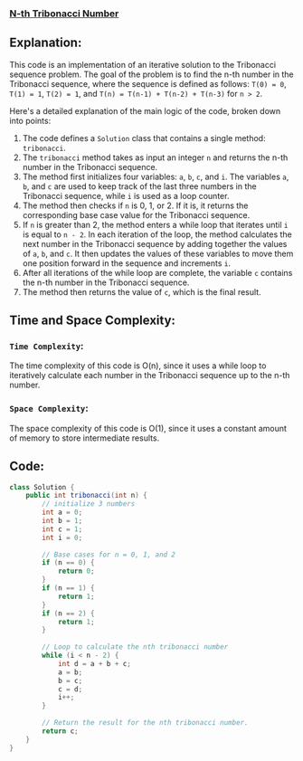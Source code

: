 ### [N-th Tribonacci Number](https://leetcode.com/problems/n-th-tribonacci-number/description/?envType=study-plan-v2&envId=dynamic-programming)

## Explanation:
This code is an implementation of an iterative solution to the Tribonacci sequence problem. The goal of the problem is to find the n-th number in the Tribonacci sequence, where the sequence is defined as follows: `T(0) = 0`, `T(1) = 1`, `T(2) = 1`, and `T(n) = T(n-1) + T(n-2) + T(n-3)` for `n > 2`.

Here's a detailed explanation of the main logic of the code, broken down into points:

1. The code defines a `Solution` class that contains a single method: `tribonacci`.
2. The `tribonacci` method takes as input an integer `n` and returns the n-th number in the Tribonacci sequence.
3. The method first initializes four variables: `a`, `b`, `c`, and `i`. The variables `a`, `b`, and `c` are used to keep track of the last three numbers in the Tribonacci sequence, while `i` is used as a loop counter.
4. The method then checks if `n` is 0, 1, or 2. If it is, it returns the corresponding base case value for the Tribonacci sequence.
5. If `n` is greater than 2, the method enters a while loop that iterates until `i` is equal to `n - 2`. In each iteration of the loop, the method calculates the next number in the Tribonacci sequence by adding together the values of `a`, `b`, and `c`. It then updates the values of these variables to move them one position forward in the sequence and increments `i`.
6. After all iterations of the while loop are complete, the variable `c` contains the n-th number in the Tribonacci sequence.
7. The method then returns the value of `c`, which is the final result.

## Time and Space Complexity:
### `Time Complexity`:
The time complexity of this code is O(n), since it uses a while loop to iteratively calculate each number in the Tribonacci sequence up to the n-th number.

### `Space Complexity`:
The space complexity of this code is O(1), since it uses a constant amount of memory to store intermediate results.

## Code:
```java
class Solution {
    public int tribonacci(int n) {
        // initialize 3 numbers
        int a = 0;
        int b = 1;
        int c = 1;
        int i = 0;
        
        // Base cases for n = 0, 1, and 2
        if (n == 0) {
            return 0;
        }
        if (n == 1) {
            return 1;
        }
        if (n == 2) {
            return 1;
        }
        
        // Loop to calculate the nth tribonacci number
        while (i < n - 2) {
            int d = a + b + c;
            a = b;
            b = c;
            c = d;
            i++;
        }
        
        // Return the result for the nth tribonacci number.
        return c;
    }
}
```
